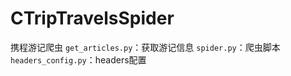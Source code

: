 # CTripTravelsSpider
携程游记爬虫
`get_articles.py`：获取游记信息
`spider.py`：爬虫脚本
`headers_config.py`：headers配置
